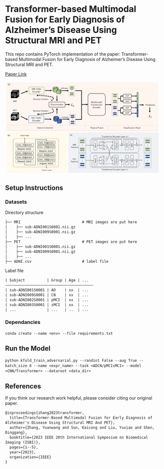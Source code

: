 # Transformer-based Multimodal Fusion for Early Diagnosis of Alzheimer’s Disease Using Structural MRI and PET

This repo contains PyTorch implementation of the paper: Transformer-based Multimodal Fusion for Early Diagnosis of Alzheimer’s Disease Using Structural MRI and PET. 

[Paper Link](https://ieeexplore.ieee.org/abstract/document/10230577/)

![image](img/method.png)

## Setup Instructions

### Datasets

Directory structure

   ````
   ├── MRI                            # MRI images are put here
   │    ├── sub-ADNI001S0001.nii.gz
   │    ├── sub-ADNI009S0001.nii.gz   
   │    ├── ...
   ├── PET                            # PET images are put here
   │    ├── sub-ADNI001S0001.nii.gz
   │    ├── sub-ADNI009S0001.nii.gz
   │    ├── ...
   ├── ADNI.csv                       # label file 
   ````

Label file

````
| Subject          | Group | Age | ...
————————————————————————————————————————
| sub-ADNI001S0001 | AD    | xx  | ...
| sub-ADNI009S0001 | CN    | xx  | ...
| sub-ADNI002S0001 | pMCI  | xx  | ...
| sub-ADNI003S0001 | sMCI  | xx  | ...
| ...              | ...   | ..  | ...
````

### Dependancies

``conda create --name <env> --file requirements.txt``

## Run the Model

``python kfold_train_adversarial.py --randint False --aug True --batch_size 8 --name <expr_name> --task <ADCN/pMCIsMCI> --model <CNN/Transformer> --dataroot <data_dir>
``

## References

If you think our research work helpful, please consider citing our original paper.

````
@inproceedings{zhang2023transformer,
  title={Transformer-Based Multimodal Fusion for Early Diagnosis of Alzheimer's Disease Using Structural MRI And PET},
  author={Zhang, Yuanwang and Sun, Kaicong and Liu, Yuxiao and Shen, Dinggang},
  booktitle={2023 IEEE 20th International Symposium on Biomedical Imaging (ISBI)},
  pages={1--5},
  year={2023},
  organization={IEEE}
}
````
